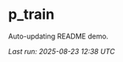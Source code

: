 # p_train

Auto-updating README demo.

<!--START_SECTION:status-->
_Last run: 2025-08-23 12:38 UTC_
<!--END_SECTION:status-->




















































































